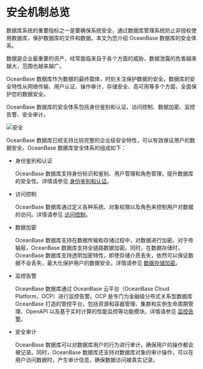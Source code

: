 安全机制总览
===========================

数据库系统的重要指标之一是要确保系统安全，通过数据库管理系统防止非授权使用数据库，保护数据库的文件和数据。本文为您介绍 OceanBase 数据库的安全体系。

数据是企业最重要的资产，经常面临来自于各个方面的威胁，数据泄露的危害越来越大，范围也越来越广。

OceanBase 数据库作为数据的最终载体，时刻关注保护数据的安全。数据库的安全特性从网络传输、用户认证、操作审计、存储安全、高可用等多个方面，全面保护您的数据安全。

OceanBase 数据库的安全体系包括身份鉴别和认证、访问控制、数据加密、监控告警、安全审计。

![安全](https://help-static-aliyun-doc.aliyuncs.com/assets/img/zh-CN/7373623461/p358111.jpg)

OceanBase 数据库已经支持比较完整的企业级安全特性，可以有效保证用户的数据安全。OceanBase 数据库安全体系的组成如下：

* 身份鉴别和认证

  OceanBase 数据库支持身份标识和鉴别、用户管理和角色管理，提升数据库的安全性。详情请参见 [身份鉴别和认证](../1300.database-security/200.identification-and-authentication.md)。


* 访问控制

  OceanBase 数据库通过定义各种系统、对象权限以及角色来控制用户对数据的访问。详情请参见 [访问控制](../1300.database-security/300.access-control.md)。


* 数据加密

  OceanBase 数据库支持在数据传输和存储过程中，对数据进行加密。对于传输层，OceanBase 数据库支持全链路数据加密。同时，在数据存储时，OceanBase 数据库支持透明加密特性，即使存储介质丢失，依然可以保证数据不会丢失，最大化保护用户的数据安全。详情请参见 [数据存储加密](../1300.database-security/500.oceanbase-database-overview-data-storage-encryption.md)。


* 监控告警

  OceanBase 数据库通过 OceanBase 云平台（OceanBase Cloud Platform，OCP）进行监控告警。OCP 是专门为金融级分布式关系型数据库 OceanBase 打造的管控平台，包括资源和容器管理、集群和实例生命周期管理、OpenAPI 以及基于实时计算的性能监控等功能模块。详情请参见 [监控告警](../1300.database-security/600.monitoring-and-alerts.md)。


* 安全审计

  OceanBase 数据库可以对数据库用户的行为进行审计，确保用户的操作都会被记录。同时，OceanBase 数据库还支持对数据库对象的审计操作，可以在用户访问数据时，产生审计信息，确保数据访问被真实记录。
